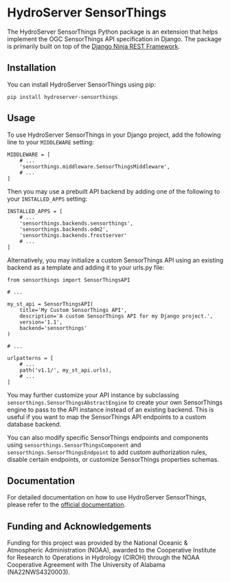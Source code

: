 # HydroServer SensorThings

The HydroServer SensorThings Python package is an extension that helps implement the OGC SensorThings API specification in Django. The package is primarily built on top of the  [Django Ninja REST Framework](https://github.com/vitalik/django-ninja).

## Installation

You can install HydroServer SensorThings using pip:

```
pip install hydroserver-sensorthings
```

## Usage

To use HydroServer SensorThings in your Django project, add the following line to your `MIDDLEWARE` setting:

```
MIDDLEWARE = [
	# ...
	'sensorthings.middleware.SensorThingsMiddleware',
	# ...
]
```

Then you may use a prebuilt API backend by adding one of the following to your `INSTALLED_APPS` setting:

```
INSTALLED_APPS = [
	# ...
	'sensorthings.backends.sensorthings',
	'sensorthings.backends.odm2',
	'sensorthings.backends.frostserver'
	# ...
]
```

Alternatively, you may initialize a custom SensorThings API using an existing backend as a template and adding it to your urls.py file:

```
from sensorthings import SensorThingsAPI

# ...

my_st_api = SensorThingsAPI(
	title='My Custom SensorThings API',
	description='A custom SensorThings API for my Django project.',
	version='1.1',
	backend='sensorthings'
)

# ...

urlpatterns = [
	# ...
	path('v1.1/', my_st_api.urls),
	# ...
]
```

You may further customize your API instance by subclassing `sensorthings.SensorThingsAbstractEngine` to create your own SensorThings engine to pass to the API instance instead of an existing backend. This is useful if you want to map the SensorThings API endpoints to a custom database backend.

You can also modify specific SensorThings endpoints and components using `sensorthings.SensorThingsComponent` and `sensorthings.SensorThingsEndpoint` to add custom authorization rules, disable certain endpoints, or customize SensorThings properties schemas.

## Documentation

For detailed documentation on how to use HydroServer SensorThings, please refer to the [official documentation](https://hydroserver2.github.io/hydroserver-sensorthings/).

## Funding and Acknowledgements

Funding for this project was provided by the National Oceanic & Atmospheric Administration (NOAA), awarded to the Cooperative Institute for Research to Operations in Hydrology (CIROH) through the NOAA Cooperative Agreement with The University of Alabama (NA22NWS4320003).

